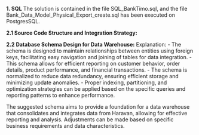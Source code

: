 **1. SQL**
   The solution is contained in the file SQL_BankTimo.sql, and the file Bank_Data_Model_Physical_Export_create.sql has been executed on PostgresSQL.

**2.1 Source Code Structure and Integration Strategy:**

**2.2 Database Schema Design for Data Warehouse:**
   Explanation:
    - The schema is designed to maintain relationships between entities using foreign keys, facilitating easy navigation and joining of tables for data integration.
    - This schema allows for efficient reporting on customer behavior, order details, product performance, and financial transactions.
    - The schema is normalized to reduce data redundancy, ensuring efficient storage and minimizing update anomalies.
    - Proper indexing, partitioning, and optimization strategies can be applied based on the specific queries and reporting patterns to enhance performance.
    
The suggested schema aims to provide a foundation for a data warehouse that consolidates and integrates data from Haravan, allowing for effective reporting and analysis.
Adjustments can be made based on specific business requirements and data characteristics.
